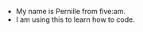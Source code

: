 - My name is Pernille from five:am.
- I am using this to learn how to code.

<!---
fiveamdk/fiveamdk is a ✨ special ✨ repository because its `README.md` (this file) appears on your GitHub profile.
You can click the Preview link to take a look at your changes.
--->
